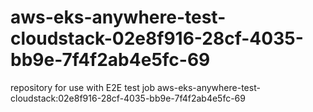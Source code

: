 # aws-eks-anywhere-test-cloudstack-02e8f916-28cf-4035-bb9e-7f4f2ab4e5fc-69
repository for use with E2E test job aws-eks-anywhere-test-cloudstack:02e8f916-28cf-4035-bb9e-7f4f2ab4e5fc-69
